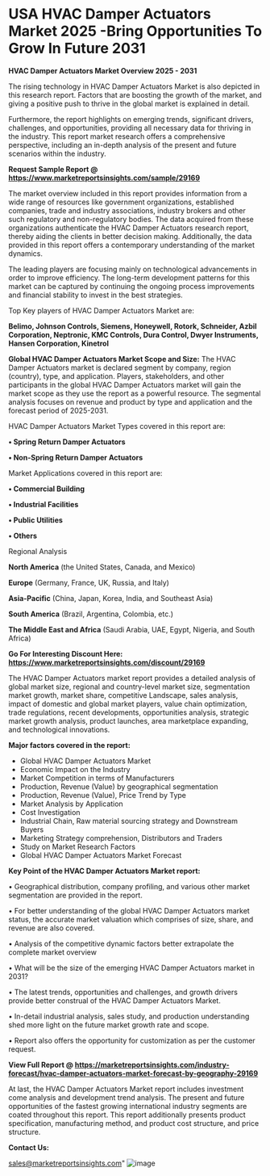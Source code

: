 # USA HVAC Damper Actuators Market 2025 -Bring Opportunities To Grow In Future 2031

<Strong> HVAC Damper Actuators Market Overview 2025 - 2031</strong>

The rising technology in HVAC Damper Actuators Market is also depicted in this research report. Factors that are boosting the growth of the market, and giving a positive push to thrive in the global market is explained in detail.

Furthermore, the report highlights on emerging trends, significant drivers, challenges, and opportunities, providing all necessary data for thriving in the industry. This report market research offers a comprehensive perspective, including an in-depth analysis of the present and future scenarios within the industry.

<strong>Request Sample Report @ <a href=https://www.marketreportsinsights.com/sample/29169>https://www.marketreportsinsights.com/sample/29169</a></strong>

The market overview included in this report provides information from a wide range of resources like government organizations, established companies, trade and industry associations, industry brokers and other such regulatory and non-regulatory bodies. The data acquired from these organizations authenticate the HVAC Damper Actuators research report, thereby aiding the clients in better decision making. Additionally, the data provided in this report offers a contemporary understanding of the market dynamics.

The leading players are focusing mainly on technological advancements in order to improve efficiency. The long-term development patterns for this market can be captured by continuing the ongoing process improvements and financial stability to invest in the best strategies.

Top Key players of HVAC Damper Actuators Market are:

<strong>Belimo, Johnson Controls, Siemens, Honeywell, Rotork, Schneider, Azbil Corporation, Neptronic, KMC Controls, Dura Control, Dwyer Instruments, Hansen Corporation, Kinetrol</strong>

<strong><b>Global HVAC Damper Actuators Market Scope and Size:</b></strong>
The HVAC Damper Actuators market is declared segment by company, region (country), type, and application. Players, stakeholders, and other participants in the global HVAC Damper Actuators market will gain the market scope as they use the report as a powerful resource. The segmental analysis focuses on revenue and product by type and application and the forecast period of 2025-2031.

HVAC Damper Actuators Market Types covered in this report are:

<strong>• Spring Return Damper Actuators

• Non-Spring Return Damper Actuators</strong>

Market Applications covered in this report are:

<strong>• Commercial Building

• Industrial Facilities

• Public Utilities

• Others</strong> 

Regional Analysis

<strong>North America</strong> (the United States, Canada, and Mexico)

<strong>Europe</strong> (Germany, France, UK, Russia, and Italy)

<strong>Asia-Pacific</strong> (China, Japan, Korea, India, and Southeast Asia)

<strong>South America</strong> (Brazil, Argentina, Colombia, etc.)

<strong>The Middle East and Africa</strong> (Saudi Arabia, UAE, Egypt, Nigeria, and South Africa)

<strong>Go For Interesting Discount Here: <a href=https://www.marketreportsinsights.com/discount/29169>https://www.marketreportsinsights.com/discount/29169</a></strong>

The HVAC Damper Actuators market report provides a detailed analysis of global market size, regional and country-level market size, segmentation market growth, market share, competitive Landscape, sales analysis, impact of domestic and global market players, value chain optimization, trade regulations, recent developments, opportunities analysis, strategic market growth analysis, product launches, area marketplace expanding, and technological innovations.

<strong><b>Major factors covered in the report:</b></strong>
<ul>
  <li>Global HVAC Damper Actuators Market </li>
  <li>Economic Impact on the Industry</li>
  <li>Market Competition in terms of Manufacturers</li>
  <li>Production, Revenue (Value) by geographical segmentation</li>
  <li>Production, Revenue (Value), Price Trend by Type</li>
  <li>Market Analysis by Application</li>
  <li>Cost Investigation</li>
  <li>Industrial Chain, Raw material sourcing strategy and Downstream Buyers</li>
  <li>Marketing Strategy comprehension, Distributors and Traders</li>
  <li>Study on Market Research Factors</li>
  <li>Global HVAC Damper Actuators Market Forecast</li>
</ul>

<strong><b>Key Point of the HVAC Damper Actuators Market report:</b></strong>

• Geographical distribution, company profiling, and various other market segmentation are provided in the report.

• For better understanding of the global HVAC Damper Actuators market status, the accurate market valuation which comprises of size, share, and revenue are also covered.

• Analysis of the competitive dynamic factors better extrapolate the complete market overview

• What will be the size of the emerging HVAC Damper Actuators market in 2031?

• The latest trends, opportunities and challenges, and growth drivers provide better construal of the HVAC Damper Actuators Market.

• In-detail industrial analysis, sales study, and production understanding shed more light on the future market growth rate and scope.

• Report also offers the opportunity for customization as per the customer request.

<strong><b>View Full Report @ <a href=https://marketreportsinsights.com/industry-forecast/hvac-damper-actuators-market-forecast-by-geography-29169>https://marketreportsinsights.com/industry-forecast/hvac-damper-actuators-market-forecast-by-geography-29169</a></b></strong>


At last, the HVAC Damper Actuators Market report includes investment come analysis and development trend analysis. The present and future opportunities of the fastest growing international industry segments are coated throughout this report. This report additionally presents product specification, manufacturing method, and product cost structure, and price structure.

<strong>Contact Us:</strong>

sales@marketreportsinsights.com"
![image](https://github.com/user-attachments/assets/b154ae8c-55cb-43d0-bdca-bdfb02f261b9)
